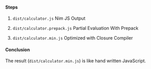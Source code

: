 #### Steps

1. `dist/calculator.js` Nim JS Output

2. `dist/calculator.prepack.js` Partial Evaluation With Prepack

3. `dist/calculator.min.js` Optimized with Closure Compiler

#### Conclusion

The result (`dist/calculator.min.js`) is like hand written JavaScript.
